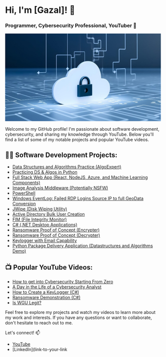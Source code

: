 # Hi, I'm [Gazal]! 👋
### Programmer, Cybersecurity Professional, YouTuber 🎥
![Clousecurity Image](cloudimage.jpg)

Welcome to my GitHub profile! I'm passionate about software development, cybersecurity, and sharing my knowledge through YouTube. Below you'll find a list of some of my notable projects and popular YouTube videos.

## 👨‍💻 Software Development Projects:
- [Data Structures and Algorithms Practice (AlgoExpert)](https://www.whizlabs.com/learn/course/aws-solutions-architect-associate/153/lab)
- [Practicing DS & Algos in Python](link)
- [Full Stack Web App (React, NodeJS, Azure, and Machine Learning Components)](link)
- [Image Analysis Middleware (Potentially NSFW)](link)
- [PowerShell](link)
- [Windows EventLog: Failed RDP Logins Source IP to full GeoData Conversion](link)
- [JWipe (Disk Wiping Utility)](link)
- [Active Directory Bulk User Creation](link)
- [FIM (File Integrity Monitor)](link)
- [C# (.NET Desktop Applications)](link)
- [Ransomware Proof of Concept (Encrypter)](link)
- [Ransomware Proof of Concept (Decrypter)](link)
- [Keylogger with Email Capability](link)
- [Python Package Delivery Application (Datastructures and Algorithms Demo)](link)

## 📺 Popular YouTube Videos:
- [How to get into Cybersecurity Starting From Zero](link)
- [A Day in the Life of a Cybersecurity Analyst](link)
- [How to Create a KeyLogger (C#)](link)
- [Ransomware Demonstration (C#)](link)
- [Is WGU Legit?](link)

Feel free to explore my projects and watch my videos to learn more about my work and interests. If you have any questions or want to collaborate, don't hesitate to reach out to me.

Let's connect! 📫
- [YouTube](link-to-your-youtube-channel)
- [LinkedIn](link-to-your-link
